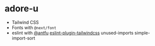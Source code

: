 # adore-u

- Tailwind CSS
- Fonts with `@next/font`
- eslint with [@antfu](https://github.com/antfu/eslint-config) [eslint-plugin-tailwindcss](https://github.com/francoismassart/eslint-plugin-tailwindcss) unused-imports simple-import-sort
